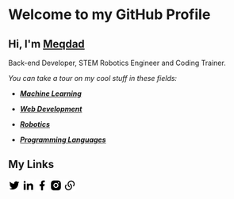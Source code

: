 # Welcome to my GitHub Profile
## Hi, I'm [Meqdad](https://meqdad.me/)

Back-end Developer, STEM Robotics Engineer and Coding Trainer.

_You can take a tour on my cool stuff in these fields:_

- ***[Machine Learning](https://github.com/MeqdadDarweesh/Machine-Learning)***

- ***[Web Development](https://github.com/MeqdadDarweesh/Web-Development)***

- ***[Robotics](https://github.com/MeqdadDarweesh/Robotics)***

- ***[Programming Languages](https://github.com/MeqdadDarweesh/Programming-Languages)***



## My Links


[![Twitter Logo](\logos\twitter.png)](https://twitter.com/MeqdadDev)
[![LinkedIn Logo](\logos\linkedin.png)](https://www.linkedin.com/in/meqdad-darweesh/)
[![Facebook Logo](\logos\facebook.png)](https://www.facebook.com/MeqdadDev)
[![Instagram Logo](\logos\instagram.png)](https://www.instagram.com/Meqdad.Dev)
[![Portfolio Logo](\logos\links.png)](https://meqdad.me/)